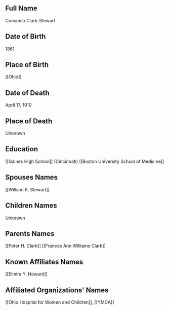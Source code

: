 ## Full Name
Consuelo Clark-Stewart

## Date of Birth
1861

## Place of Birth
[[Ohio]]

## Date of Death
April 17, 1910

## Place of Death
Unknown

## Education
[[Gaines High School]] (Cincinnati)
[[Boston University School of Medicine]]

## Spouses Names
[[William R. Stewart]]

## Children Names
Unknown

## Parents Names
[[Peter H. Clark]]
[[Frances Ann Williams Clark]]

## Known Affiliates Names
[[Elmira Y. Howard]]

## Affiliated Organizations' Names
[[Ohio Hospital for Women and Children]], [[YMCA]]

